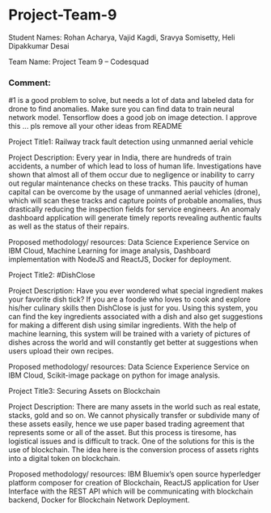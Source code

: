 # Project-Team-9

Student Names: Rohan Acharya, Vajid Kagdi, Sravya Somisetty, Heli Dipakkumar Desai 

Team Name: Project Team 9 – Codesquad  
### Comment: 
#1 is a good problem to solve, but  needs a lot of data and labeled data for drone to find  anomalies. Make sure you  can find data to train neural network model. Tensorflow does a good job  on image detection.
I approve this ... pls remove all your other ideas from README


Project Title1: Railway track fault detection using unmanned aerial vehicle

Project Description: Every year in India, there are hundreds of train accidents, a number of which lead to loss of human life. Investigations have shown that almost all of them occur due to negligence or inability to carry out regular maintenance checks on these tracks. This paucity of human capital can be overcome by the usage of unmanned aerial vehicles (drone), which will scan these tracks and capture points of probable anomalies, thus drastically reducing the inspection fields for service engineers. An anomaly dashboard application will generate timely reports revealing authentic faults as well as the status of their repairs. 

Proposed methodology/ resources: Data Science Experience Service on IBM Cloud, Machine Learning for image analysis, Dashboard implementation with NodeJS and ReactJS, Docker for deployment. 


Project Title2: #DishClose 

Project Description: Have you ever wondered what special ingredient makes your 
favorite dish tick? If you are a foodie who loves to cook and explore his/her culinary skills then 
DishClose is just for you. Using this system, you can find the key ingredients associated with a 
dish and also get suggestions for making a different dish using similar ingredients. With the help 
of machine learning, this system will be trained with a variety of pictures of dishes across the 
world and will constantly get better at suggestions when users upload their own recipes. 

Proposed methodology/ resources: Data Science Experience Service on IBM Cloud, 
Scikit-image package on python for image analysis. 



Project Title3: Securing Assets on Blockchain 

 
Project Description: There are many assets in the world such as real estate, stacks, gold 
and so on. We cannot physically transfer or subdivide many of these assets easily, hence we use 
paper based trading agreement that represents some or all of the asset. But this process is 
tiresome, has logistical issues and is difficult to track. One of the solutions for this is the use of 
blockchain. The idea here is the conversion process of assets rights into a digital token on 
blockchain. 

Proposed methodology/ resources: IBM Bluemix’s open source hyperledger 
platform composer for creation of Blockchain, ReactJS application for User Interface with the 
REST API which will be communicating with blockchain backend, Docker for Blockchain Network 
Deployment. 

 


